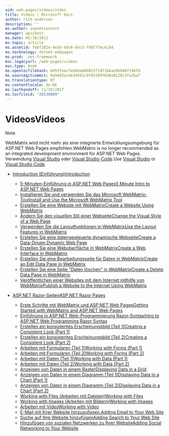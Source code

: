 ```yaml
---
uid: web-pages/videos/index
title: Videos | Microsoft Docs
author: rick-anderson
description: ''
ms.author: aspnetcontent
manager: wpickett
ms.date: 05/18/2012
ms.topic: article
ms.assetid: febf2824-4e3d-4dc6-84c5-f99777ec6144
ms.technology: dotnet-webpages
ms.prod: .net-framework
msc.legacyurl: /web-pages/videos
msc.type: book
ms.openlocfilehash: 6d55feac7eb0da089832f19716bae9b9407196f8
ms.sourcegitcommit: 9a9483aceb34591c97451997036a9120c3fe2baf
ms.translationtype: HT
ms.contentlocale: de-DE
ms.lasthandoff: 11/10/2017
ms.locfileid: "26530009"
---
```

<a name="videos"></a><span data-ttu-id="08adc-102">Videos</span><span class="sxs-lookup"><span data-stu-id="08adc-102">Videos</span></span>
====================

> [!NOTE] 
> <span data-ttu-id="08adc-103">WebMatrix wird nicht mehr als eine integrierte Entwicklungsumgebung für ASP.NET Web Pages empfohlen.</span><span class="sxs-lookup"><span data-stu-id="08adc-103">WebMatrix is no longer recommended as an integrated development environment for ASP.NET Web Pages.</span></span> <span data-ttu-id="08adc-104">Verwendung [Visual Studio](xref:aspnet/web-pages/overview/getting-started/program-asp-net-web-pages-in-visual-studio) oder [Visual Studio-Code](https://code.visualstudio.com/).</span><span class="sxs-lookup"><span data-stu-id="08adc-104">Use [Visual Studio](xref:aspnet/web-pages/overview/getting-started/program-asp-net-web-pages-in-visual-studio) or [Visual Studio Code](https://code.visualstudio.com/).</span></span>

- [<span data-ttu-id="08adc-105">Introduction (Einführung)</span><span class="sxs-lookup"><span data-stu-id="08adc-105">Introduction</span></span>](introduction/index.md)

    - [<span data-ttu-id="08adc-106">5-Minuten-Einführung in ASP.NET Web Pages</span><span class="sxs-lookup"><span data-stu-id="08adc-106">5 Minute Intro to ASP.NET Web Pages</span></span>](introduction/5-minute-introduction-to-aspnet-web-pages.md)
    - [<span data-ttu-id="08adc-107">Installieren Sie und verwenden Sie das Microsoft WebMatrix-Tool</span><span class="sxs-lookup"><span data-stu-id="08adc-107">Install and Use the Microsoft WebMatrix Tool</span></span>](introduction/install-and-use-the-microsoft-webmatrix-tool.md)
    - [<span data-ttu-id="08adc-108">Erstellen Sie eine Website mit WebMatrix</span><span class="sxs-lookup"><span data-stu-id="08adc-108">Create a Website Using WebMatrix</span></span>](introduction/create-a-website-using-webmatrix.md)
    - [<span data-ttu-id="08adc-109">Ändern Sie den visuellen Stil einer Webseite</span><span class="sxs-lookup"><span data-stu-id="08adc-109">Change the Visual Style of a Web Page</span></span>](introduction/change-the-visual-style-of-a-web-page.md)
    - [<span data-ttu-id="08adc-110">Verwenden Sie die Layoutfunktionen in WebMatrix</span><span class="sxs-lookup"><span data-stu-id="08adc-110">Use the Layout Features in WebMatrix</span></span>](introduction/use-the-layout-features-in-webmatrix.md)
    - [<span data-ttu-id="08adc-111">Erstellen Sie eine datengesteuerte dynamische Webseite</span><span class="sxs-lookup"><span data-stu-id="08adc-111">Create a Data-Driven Dynamic Web Page</span></span>](introduction/create-a-data-driven-dynamic-web-page.md)
    - [<span data-ttu-id="08adc-112">Erstellen Sie eine Weboberfläche in WebMatrix</span><span class="sxs-lookup"><span data-stu-id="08adc-112">Create a Web Interface in WebMatrix</span></span>](introduction/create-a-web-interface-in-webmatrix.md)
    - [<span data-ttu-id="08adc-113">Erstellen Sie eine Bearbeitungsseite für Daten in WebMatrix</span><span class="sxs-lookup"><span data-stu-id="08adc-113">Create an Edit Data Page in WebMatrix</span></span>](introduction/create-an-edit-data-page-in-webmatrix.md)
    - [<span data-ttu-id="08adc-114">Erstellen Sie eine Seite "Daten löschen" in WebMatrix</span><span class="sxs-lookup"><span data-stu-id="08adc-114">Create a Delete Data Page in WebMatrix</span></span>](introduction/create-a-delete-data-page-in-webmatrix.md)
    - [<span data-ttu-id="08adc-115">Veröffentlichen einer Websites mit dem Internet mithilfe von WebMatrix</span><span class="sxs-lookup"><span data-stu-id="08adc-115">Publish a Website to the Internet Using WebMatrix</span></span>](introduction/publish-a-website-to-the-internet-using-webmatrix.md)
- [<span data-ttu-id="08adc-116">ASP.NET Razor-Seiten</span><span class="sxs-lookup"><span data-stu-id="08adc-116">ASP.NET Razor Pages</span></span>](aspnet-razor-pages/index.md)

    - [<span data-ttu-id="08adc-117">Erste Schritte mit WebMatrix und ASP.NET Web Pages</span><span class="sxs-lookup"><span data-stu-id="08adc-117">Getting Started with WebMatrix and ASP.NET Web Pages</span></span>](aspnet-razor-pages/getting-started-with-webmatrix-and-aspnet-web-pages.md)
    - [<span data-ttu-id="08adc-118">Einführung in ASP.NET Web-Programmierung Razor-Syntax</span><span class="sxs-lookup"><span data-stu-id="08adc-118">Intro to ASP.NET Web Programming Razor Syntax</span></span>](aspnet-razor-pages/introduction-to-aspnet-web-programming-using-the-razor-syntax.md)
    - [<span data-ttu-id="08adc-119">Erstellen ein konsistentes Erscheinungsbild (Teil 1)</span><span class="sxs-lookup"><span data-stu-id="08adc-119">Creating a Consistent Look (Part 1)</span></span>](aspnet-razor-pages/creating-a-consistent-look-part-1.md)
    - [<span data-ttu-id="08adc-120">Erstellen ein konsistentes Erscheinungsbild (Teil 2)</span><span class="sxs-lookup"><span data-stu-id="08adc-120">Creating a Consistent Look (Part 2)</span></span>](aspnet-razor-pages/creating-a-consistent-look-part-2.md)
    - [<span data-ttu-id="08adc-121">Arbeiten mit Formularen (Teil 1)</span><span class="sxs-lookup"><span data-stu-id="08adc-121">Working with Forms (Part 1)</span></span>](aspnet-razor-pages/working-with-forms-part-1.md)
    - [<span data-ttu-id="08adc-122">Arbeiten mit Formularen (Teil 2)</span><span class="sxs-lookup"><span data-stu-id="08adc-122">Working with Forms (Part 2)</span></span>](aspnet-razor-pages/working-with-forms-part-2.md)
    - [<span data-ttu-id="08adc-123">Arbeiten mit Daten (Teil 1)</span><span class="sxs-lookup"><span data-stu-id="08adc-123">Working with Data (Part 1)</span></span>](aspnet-razor-pages/working-with-data-part-1.md)
    - [<span data-ttu-id="08adc-124">Arbeiten mit Daten (Teil 2)</span><span class="sxs-lookup"><span data-stu-id="08adc-124">Working with Data (Part 2)</span></span>](aspnet-razor-pages/working-with-data-part-2.md)
    - [<span data-ttu-id="08adc-125">Anzeigen von Daten in einem Raster</span><span class="sxs-lookup"><span data-stu-id="08adc-125">Displaying Data in a Grid</span></span>](aspnet-razor-pages/displaying-data-in-a-grid.md)
    - [<span data-ttu-id="08adc-126">Anzeigen von Daten in einem Diagramm (Teil 1)</span><span class="sxs-lookup"><span data-stu-id="08adc-126">Displaying Data in a Chart (Part 1)</span></span>](aspnet-razor-pages/displaying-data-in-a-chart-part-1.md)
    - [<span data-ttu-id="08adc-127">Anzeigen von Daten in einem Diagramm (Teil 2)</span><span class="sxs-lookup"><span data-stu-id="08adc-127">Displaying Data in a Chart (Part 2)</span></span>](aspnet-razor-pages/displaying-data-in-a-chart-part-2.md)
    - [<span data-ttu-id="08adc-128">Working with Files (Arbeiten mit Dateien)</span><span class="sxs-lookup"><span data-stu-id="08adc-128">Working with Files</span></span>](aspnet-razor-pages/working-with-files.md)
    - [<span data-ttu-id="08adc-129">Working with Images (Arbeiten mit Bildern)</span><span class="sxs-lookup"><span data-stu-id="08adc-129">Working with Images</span></span>](aspnet-razor-pages/working-with-images.md)
    - [<span data-ttu-id="08adc-130">Arbeiten mit Video</span><span class="sxs-lookup"><span data-stu-id="08adc-130">Working with Video</span></span>](aspnet-razor-pages/working-with-video.md)
    - [<span data-ttu-id="08adc-131">E-Mail mit Ihrer Website hinzuzufügen.</span><span class="sxs-lookup"><span data-stu-id="08adc-131">Adding Email to Your Web Site</span></span>](aspnet-razor-pages/adding-email-to-your-web-site.md)
    - [<span data-ttu-id="08adc-132">Suche auf Ihre Website hinzufügen</span><span class="sxs-lookup"><span data-stu-id="08adc-132">Adding Search to Your Web Site</span></span>](aspnet-razor-pages/adding-search-to-your-web-site.md)
    - [<span data-ttu-id="08adc-133">Hinzufügen von sozialen Netzwerken zu Ihrer Website</span><span class="sxs-lookup"><span data-stu-id="08adc-133">Adding Social Networking to Your Website</span></span>](aspnet-razor-pages/adding-social-networking-to-your-website.md)
